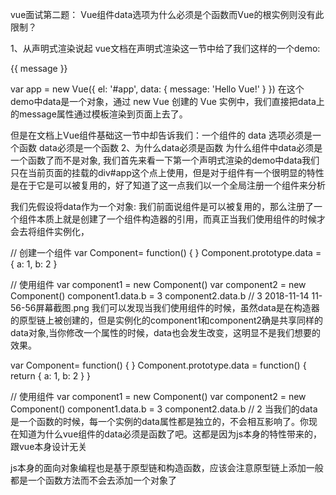 vue面试第二题：
Vue组件data选项为什么必须是个函数而Vue的根实例则没有此限制？

1、从声明式渲染说起
vue文档在声明式渲染这一节中给了我们这样的一个demo:

<div id="app">
  {{ message }}
</div>

var app = new Vue({
  el: '#app',
  data: {
    message: 'Hello Vue!'
  }
})
在这个demo中data是一个对象，通过 new Vue 创建的 Vue 实例中，我们直接把data上的message属性通过模板渲染到页面上去了。

但是在文档上Vue组件基础这一节中却告诉我们：一个组件的 data 选项必须是一个函数
data必须是一个函数
2、为什么data必须是函数
为什么组件中data必须是一个函数了而不是对象, 我们首先来看一下第一个声明式渲染的demo中data我们只在当前页面的挂载的div#app这个点上使用，但是对于组件有一个很明显的特性是在于它是可以被复用的，好了知道了这一点我们以一个全局注册一个组件来分析

我们先假设将data作为一个对象:
我们前面说组件是可以被复用的，那么注册了一个组件本质上就是创建了一个组件构造器的引用，而真正当我们使用组件的时候才会去将组件实例化，

// 创建一个组件
var Component= function() {
}
Component.prototype.data = {
  a: 1,
  b: 2
}

// 使用组件
var component1 = new Component()
var component2 = new Component()
component1.data.b = 3
component2.data.b   // 3
2018-11-14 11-56-56屏幕截图.png
我们可以发现当我们使用组件的时候，虽然data是在构造器的原型链上被创建的，但是实例化的component1和component2确是共享同样的data对象,当你修改一个属性的时候，data也会发生改变，这明显不是我们想要的效果。

var Component= function() {
}
Component.prototype.data = function() {
  return {
     a: 1,
     b: 2
  }
}

// 使用组件
var component1 = new Component()
var component2 = new Component()
component1.data.b = 3
component2.data.b   // 2
当我们的data是一个函数的时候，每一个实例的data属性都是独立的，不会相互影响了。你现在知道为什么vue组件的data必须是函数了吧。这都是因为js本身的特性带来的，跟vue本身设计无关

js本身的面向对象编程也是基于原型链和构造函数，应该会注意原型链上添加一般都是一个函数方法而不会去添加一个对象了

